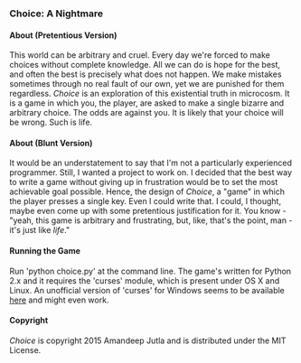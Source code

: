 ### Choice: A Nightmare

#### About (Pretentious Version)
This world can be arbitrary and cruel. Every day we're forced to make choices without complete knowledge. All we can do is hope for the best, and often the best is precisely what does not happen. We make mistakes sometimes through no real fault of our own, yet we are punished for them regardless. *Choice* is an exploration of this existential truth in microcosm. It is a game in which you, the player, are asked to make a single bizarre and arbitrary choice. The odds are against you. It is likely that your choice will be wrong. Such is life.

#### About (Blunt Version)
It would be an understatement to say that I'm not a particularly experienced programmer. Still, I wanted a project to work on. I decided that the best way to write a game without giving up in frustration would be to set the most achievable goal possible. Hence, the design of *Choice*, a "game" in which the player presses a single key. Even I could write that. I could, I thought, maybe even come up with some pretentious justification for it. You know - "yeah, this game is arbitrary and frustrating, but, like, that's the point, man - it's just like *life*."

#### Running the Game
Run 'python choice.py' at the command line. The game's written for Python 2.x and it requires the 'curses' module, which is present under OS X and Linux. An unofficial version of 'curses' for Windows seems to be available [here](http://www.lfd.uci.edu/~gohlke/pythonlibs/#curses) and might even work.

#### Copyright
*Choice* is copyright 2015 Amandeep Jutla and is distributed under the MIT License.